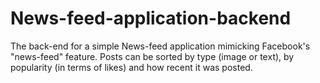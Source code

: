 # News-feed-application-backend
The back-end for a simple News-feed application mimicking Facebook's "news-feed" feature. Posts can be sorted by type (image or text), by popularity (in terms of likes) and how recent it was posted.
